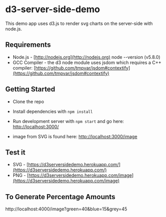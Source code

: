 # d3-server-side-demo

This demo app uses d3.js to render svg charts on the server-side with node.js.


## Requirements

* Node.js - [http://nodejs.org](http://nodejs.org) node --version (v5.8.0)
* GCC Compiler - the d3 node module uses jsdom which requires a C++ compiler:
[https://github.com/tmpvar/jsdom#contextify](https://github.com/tmpvar/jsdom#contextify)


## Getting Started

* Clone the repo
* Install dependencies with `npm install`
* Run development server with `npm start` and go here:
[http://localhost:3000/](http://localhost:3000/)

* image from SVG is found here:
[http://localhost:3000/image](http://localhost:3000/image)


## Test it
* SVG - [https://d3serversidedemo.herokuapp.com/](https://d3serversidedemo.herokuapp.com/)
* PNG - [https://d3serversidedemo.herokuapp.com/image](https://d3serversidedemo.herokuapp.com/image)

## To Generate Percentage Amounts
http://localhost:4000/image?green=40&blue=15&grey=45
